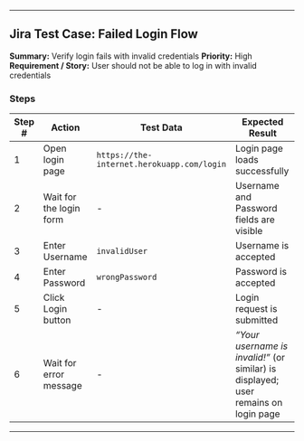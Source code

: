 
---

## **Jira Test Case: Failed Login Flow**

**Summary:** Verify login fails with invalid credentials
**Priority:** High
**Requirement / Story:** User should not be able to log in with invalid credentials

### Steps

| Step # | Action                  | Test Data                                  | Expected Result                                                                     |
| ------ | ----------------------- | ------------------------------------------ | ----------------------------------------------------------------------------------- |
| 1      | Open login page         | `https://the-internet.herokuapp.com/login` | Login page loads successfully                                                       |
| 2      | Wait for the login form | -                                          | Username and Password fields are visible                                            |
| 3      | Enter Username          | `invalidUser`                              | Username is accepted                                                                |
| 4      | Enter Password          | `wrongPassword`                            | Password is accepted                                                                |
| 5      | Click Login button      | -                                          | Login request is submitted                                                          |
| 6      | Wait for error message  | -                                          | *“Your username is invalid!”* (or similar) is displayed; user remains on login page |

---
